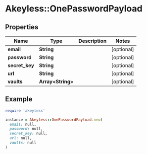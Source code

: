 # Akeyless::OnePasswordPayload

## Properties

| Name | Type | Description | Notes |
| ---- | ---- | ----------- | ----- |
| **email** | **String** |  | [optional] |
| **password** | **String** |  | [optional] |
| **secret_key** | **String** |  | [optional] |
| **url** | **String** |  | [optional] |
| **vaults** | **Array&lt;String&gt;** |  | [optional] |

## Example

```ruby
require 'akeyless'

instance = Akeyless::OnePasswordPayload.new(
  email: null,
  password: null,
  secret_key: null,
  url: null,
  vaults: null
)
```

